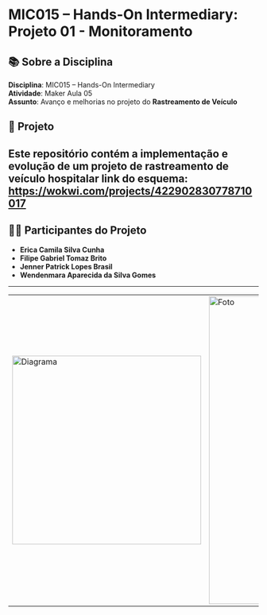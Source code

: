 # MIC015 – Hands-On Intermediary: Projeto 01 - Monitoramento

## 📚 Sobre a Disciplina  
**Disciplina**: MIC015 – Hands-On Intermediary  
**Atividade**: Maker Aula 05  
**Assunto**: Avanço e melhorias no projeto do **Rastreamento de Veículo**

## 🚀 Projeto  
Este repositório contém a implementação e evolução de um projeto de rastreamento de veículo hospitalar
link do esquema: https://wokwi.com/projects/422902830778710017
---

## 👩‍💻 Participantes do Projeto  
- **Erica Camila Silva Cunha**  
- **Filipe Gabriel Tomaz Brito**  
- **Jenner Patrick Lopes Brasil**  
- **Wendenmara Aparecida da Silva Gomes**

---

|   |   |
|----------|----------|
| <img src="https://github.com/MIC-UFRR-Grupo-8/rastreamento_veiculo_python/blob/main/Esquema%20de%20conex%C3%A3o.png" alt="Diagrama" width="380">|<img src="" alt="Foto" width="620"> |




